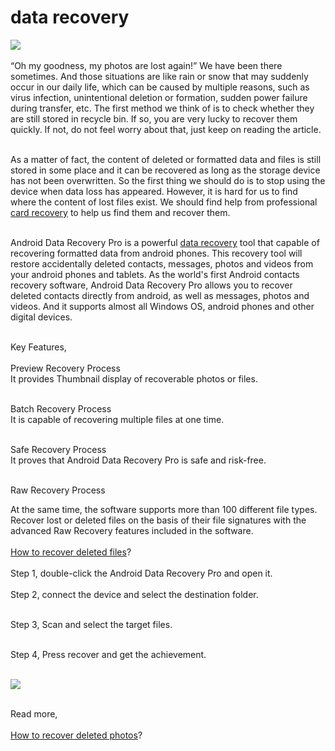 data recovery
=============
<a href="http://www.lionsea.com/download/cardrecoverypro/Android_Data_Recovery_Pro_Setup.exe"><img src="http://www.smartpcfixer.com/images/list_img07.jpg
" /></a><br /><br />
“Oh my goodness, my photos are lost again!” We have been there sometimes. And those situations are like rain or snow that may suddenly occur in our daily life, which can be caused by multiple reasons, such as virus infection, unintentional deletion or formation, sudden power failure during transfer, etc. The first method we think of is to check whether they are still stored in recycle bin. If so, you are very lucky to recover them quickly. If not, do not feel worry about that, just keep on reading the article.<br /><br />

As a matter of fact, the content of deleted or formatted data and files is still stored in some place and it can be recovered as long as the storage device has not been overwritten. So the first thing we should do is to stop using the device when data loss has appeared. However, it is hard for us to find where the content of lost files exist. We should find help from professional <a href="https://exploreb2b.com/articles/how-to-recover-android-data-1">card recovery</a> to help us find them and recover them.<br /><br />

Android Data Recovery Pro is a powerful <a href="http://download.cnet.com/Android-Data-Recovery-Pro/3000-2248_4-75914984.html">data recovery</a> tool that capable of recovering formatted data from android phones. This recovery tool will restore accidentally deleted contacts, messages, photos and videos from your android phones and tablets. As the world's first Android contacts recovery software, Android Data Recovery Pro allows you to recover deleted contacts directly from android, as well as messages, photos and videos. And it supports almost all Windows OS, android phones and other digital devices.<br /><br />

Key Features,<br /><br />
Preview Recovery Process<br />
It provides Thumbnail display of recoverable photos or files.<br /><br />

Batch Recovery Process<br />
It is capable of recovering multiple files at one time.<br /><br />

Safe Recovery Process<br />
It proves that Android Data Recovery Pro is safe and risk-free.<br /><br />

Raw Recovery Process<br />

At the same time, the software supports more than 100 different file types. Recover lost or deleted files on the basis of their file signatures with the advanced Raw Recovery features included in the software.<br /><br />
<a href="http://ge.tt/9MCTp7w/v/0">How to recover deleted files</a>?<br /><br />
Step 1, double-click the Android Data Recovery Pro and open it.<br /><br />
Step 2, connect the device and select the destination folder.<br /><br />

Step 3, Scan and select the target files.<br /><br />

Step 4, Press recover and get the achievement.<br /><br />

<a href="http://www.lionsea.com/product_androiddatarecoverypro.php"><img src="http://www.lionsea.com/image/screenshots/androiddatarecoverypro/en/main2.png" /></a><br /><br />



Read more,<br /><br />
<a href="http://android-data-recovery-pro.soft112.com/">How to recover deleted photos</a>?
